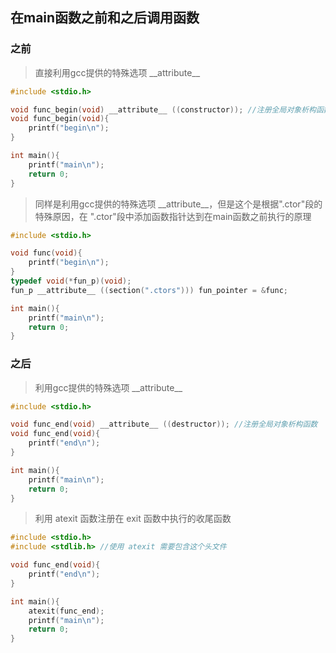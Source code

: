 ## 在main函数之前和之后调用函数

### 之前

> 直接利用gcc提供的特殊选项 \_\_attribute\_\_

```c
#include <stdio.h>

void func_begin(void) __attribute__ ((constructor)); //注册全局对象析构函数
void func_begin(void){
    printf("begin\n");
}

int main(){
    printf("main\n");
    return 0;
}
```

> 同样是利用gcc提供的特殊选项 \_\_attribute\_\_，但是这个是根据".ctor"段的特殊原因，在 ".ctor"段中添加函数指针达到在main函数之前执行的原理

```c
#include <stdio.h>

void func(void){
    printf("begin\n");
}
typedef void(*fun_p)(void);
fun_p __attribute__ ((section(".ctors"))) fun_pointer = &func;

int main(){
    printf("main\n");
   	return 0;
}
```



### 之后

> 利用gcc提供的特殊选项 \_\_attribute\_\_

```c
#include <stdio.h>

void func_end(void) __attribute__ ((destructor)); //注册全局对象析构函数
void func_end(void){
    printf("end\n");
}

int main(){
    printf("main\n");
    return 0;
}
```

> 利用 atexit 函数注册在 exit 函数中执行的收尾函数

```c
#include <stdio.h>
#include <stdlib.h> //使用 atexit 需要包含这个头文件

void func_end(void){
    printf("end\n");
}

int main(){
    atexit(func_end);
    printf("main\n");
    return 0;
}
```

